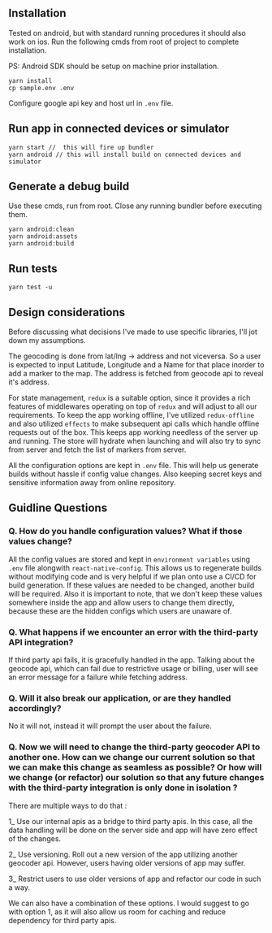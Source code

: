 ## Installation

Tested on android, but with standard running procedures it should also work on ios. Run the following cmds from root of project to complete installation.

PS: Android SDK should be setup on machine prior installation.

```
yarn install
cp sample.env .env
```

Configure google api key and host url in `.env` file.

## Run app in connected devices or simulator

```
yarn start //  this will fire up bundler
yarn android // this will install build on connected devices and simulator
```

## Generate a debug build

Use these cmds, run from root. Close any running bundler before executing them.

```
yarn android:clean
yarn android:assets
yarn android:build
```

## Run tests

```
yarn test -u
```

## Design considerations

Before discussing what decisions I've made to use specific libraries, I'll jot down my assumptions.

The geocoding is done from lat/lng -> address and not viceversa. So a user is expected to input Latitude, Longitude and a Name for that place inorder to add a marker to the map. The address is fetched from geocode api to reveal it's address.

For state management, `redux` is a suitable option, since it provides a rich features of middlewares operating on top of `redux` and will adjust to all our requirements. To keep the app working offline, I've utilized `redux-offline` and also utilized `effects` to make subsequent api calls which handle offline requests out of the box. This keeps app working needless of the server up and running. The store will hydrate when launching and will also try to sync from server and fetch the list of markers from server.

All the configuration options are kept in `.env` file. This will help us generate builds without hassle if config value changes. Also keeping secret keys and sensitive information away from online repository.

## Guidline Questions

### Q. How do you handle configuration values? What if those values change?

All the config values are stored and kept in `environment variables` using `.env` file alongwith `react-native-config`. This allows us to regenerate builds without modifying code and is very helpful if we plan onto use a CI/CD for build generation.
If these values are needed to be changed, another build will be required.
Also it is important to note, that we don't keep these values somewhere inside the app and allow users to change them directly, because these are the hidden configs which users are unaware of.

### Q. What happens if we encounter an error with the third-party API integration?

If third party api fails, it is gracefully handled in the app. Talking about the geocode api, which can fail due to restrictive usage or billing, user will see an error message for a failure while fetching address.

### Q. Will it also break our application, or are they handled accordingly?

No it will not, instead it will prompt the user about the failure.

### Q. Now we will need to change the third-party geocoder API to another one. How can we change our current solution so that we can make this change as seamless as possible? Or how will we change (or refactor) our solution so that any future changes with the third-party integration is only done in isolation ?

There are multiple ways to do that :

1_ Use our internal apis as a bridge to third party apis. In this case, all the data handling will be done on the server side and app will have zero effect of the changes.

2_ Use versioning. Roll out a new version of the app utilizing another geocoder api. However, users having older versions of app may suffer.

3_ Restrict users to use older versions of app and refactor our code in such a way.

We can also have a combination of these options. I would suggest to go with option 1, as it will also allow us room for caching and reduce dependency for third party apis.
